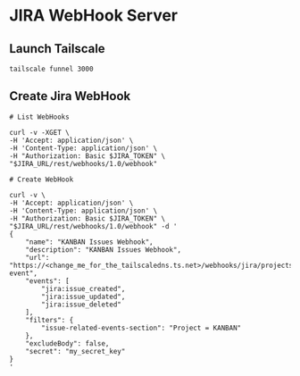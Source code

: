 # JIRA WebHook Server


## Launch Tailscale
    
    tailscale funnel 3000


## Create Jira WebHook


    # List WebHooks

    curl -v -XGET \
    -H 'Accept: application/json' \
    -H 'Content-Type: application/json' \
    -H "Authorization: Basic $JIRA_TOKEN" \
    "$JIRA_URL/rest/webhooks/1.0/webhook"

    # Create WebHook

    curl -v \
    -H 'Accept: application/json' \
    -H 'Content-Type: application/json' \
    -H "Authorization: Basic $JIRA_TOKEN" \
    "$JIRA_URL/rest/webhooks/1.0/webhook" -d '
    {
        "name": "KANBAN Issues Webhook",
        "description": "KANBAN Issues Webhook",
        "url": "https://<change_me_for_the_tailscaledns.ts.net>/webhooks/jira/projects/{project.id}/issues/{issue.id}/on-event",
        "events": [
            "jira:issue_created",
            "jira:issue_updated",
            "jira:issue_deleted"
        ],
        "filters": {
            "issue-related-events-section": "Project = KANBAN"
        },
        "excludeBody": false,
        "secret": "my_secret_key"
    }
    '